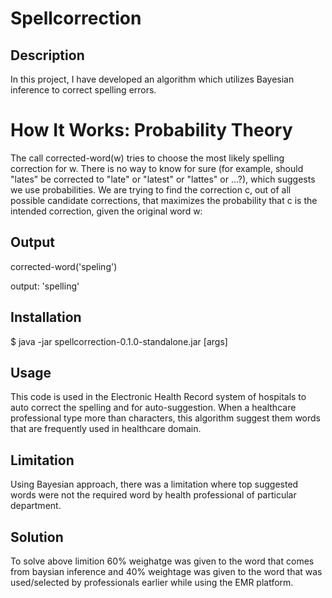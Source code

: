 # Spellcorrection

## Description
In this project, I have developed an algorithm which utilizes Bayesian inference to correct spelling errors.

# How It Works: Probability Theory
The call corrected-word(w) tries to choose the most likely spelling correction for w. There is no way to know for sure (for example, should "lates" be corrected to "late" or "latest" or "lattes" or ...?), which suggests we use probabilities. We are trying to find the correction c, out of all possible candidate corrections, that maximizes the probability that c is the intended correction, given the original word w:

## Output 
corrected-word('speling')

output: 'spelling'



## Installation

  $ java -jar spellcorrection-0.1.0-standalone.jar [args]



## Usage

This code is used in the Electronic Health Record system of hospitals to auto correct the spelling and for auto-suggestion.
When a healthcare professional type more than  characters, this algorithm suggest them words that are frequently used in healthcare domain. 

## Limitation

Using Bayesian approach, there was a limitation where top suggested words were not the required word by health professional of particular department.

## Solution
To solve above limition 60% weighatge was given to the word that comes from baysian inference and 40% weightage was given to the word that was used/selected by professionals earlier while using the EMR platform.



